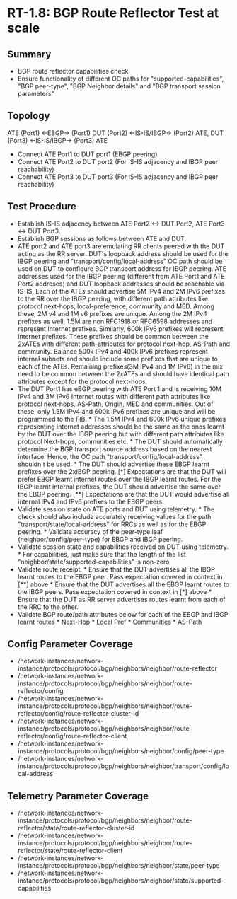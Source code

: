 # RT-1.8: BGP Route Reflector Test at scale

## Summary

*   BGP route reflector capabilities check
*   Ensure functionality of different OC paths for "supported-capabilities",
    "BGP peer-type", "BGP Neighbor details" and "BGP transport session
    parameters"

## Topology

ATE (Port1) <-EBGP-> (Port1) DUT (Port2) <-IS-IS/IBGP-> (Port2) ATE, DUT (Port3)
<-IS-IS/IBGP-> (Port3) ATE

*   Connect ATE Port1 to DUT port1 (EBGP peering)
*   Connect ATE Port2 to DUT port2 (For IS-IS adjacency and IBGP peer
    reachability)
*   Connect ATE Port3 to DUT port3 (For IS-IS adjacency and IBGP peer
    reachability)

## Test Procedure

*   Establish IS-IS adjacency between ATE Port2 <-> DUT Port2, ATE Port3 <-> DUT
    Port3.
*   Establish BGP sessions as follows between ATE and DUT.
  *   ATE port2 and ATE port3 are emulating RR clients peered with the DUT
      acting as the RR server. DUT's loopback address should be used for the
      IBGP peering and "transport/config/local-address" OC path should be used
      on DUT to configure BGP transport address for IBGP peering. ATE
      addresses used for the IBGP peering (different from ATE Port1 and ATE
      Port2 addreses) and DUT loopback addresses should be reachable via
      IS-IS. Each of the ATEs should advertise 5M IPv4 and 2M IPv6 prefixes to
      the RR over the IBGP peering, with different path attributes like
      protocol next-hops, local-preference, community and MED. Among these, 2M
      v4 and 1M v6 prefixes are unique. Among the 2M IPv4 prefixes as well,
      1.5M are non RFC1918 or RFC6598 addresses and represent Internet
      prefixes. Similarly, 600k IPv6 prefixes will represent internet
      prefixes. These prefixes should be common between the 2xATEs with
      different path-attributes for protocol next-hop, AS-Path and community.
      Balance 500k IPv4 and 400k IPv6 prefixes represent internal subnets and
      should include some prefixes that are unique to each of the ATEs.
      Remaining prefixes(3M IPv4 and 1M IPv6) in the mix need to be common
      between the 2xATEs and should have identical path attributes except for
      the protocol next-hops.
  *   The DUT Port1 has eBGP peering with ATE Port 1 and is receiving 10M IPv4
      and 3M IPv6 Internet routes with different path attributes like protocol
      next-hops, AS-Path, Origin, MED and communities. Out of these, only 1.5M
      IPv4 and 600k IPv6 prefixes are unique and will be programmed to the
      FIB.
    *   The 1.5M IPv4 and 600k IPv6 unique prefixes representing internet
        addresses should be the same as the ones learnt by the DUT over the
        IBGP peering but with different path attributes like protocol
        Next-hops, communities etc.
    *   The DUT should automatically determine the BGP transport source
        address based on the nearest interface. Hence, the OC path
        "transport/config/local-address" shouldn't be used.
    *   The DUT should advertise these EBGP learnt prefixes over the 2xIBGP
        peering. [*] Expectations are that the DUT will prefer EBGP learnt
        internet routes over the IBGP learnt routes. For the IBGP learnt
        internal prefixes, the DUT should advertise the same over the EBGP
        peering. [**] Expectations are that the DUT would advertise all
        internal IPv4 and IPv6 prefixes to the EBGP peers.
  *   Validate session state on ATE ports and DUT using telemetry.
    *   The check should also include accurately receiving values for the
        path "transport/state/local-address" for RRCs as well as for the
        EBGP peering.
    *   Validate accuracy of the peer-type leaf (neighbor/config/peer-type)
        for EBGP and IBGP peering.
  *   Validate session state and capabilities received on DUT using telemetry.
    *   For capabilities, just make sure that the length of the list
        "neighbor/state/supported-capabilities" is non-zero
  *   Validate route receipt.
    *   Ensure that the DUT advertises all the IBGP learnt routes to the
        EBGP peer. Pass expectation covered in context in [**] above
    *   Ensure that the DUT advertises all the EBGP learnt routes to the
        IBGP peers. Pass expectation covered in context in [*] above
    *   Ensure that the DUT as RR server advertises routes learnt from each
        of the RRC to the other.
  *   Validate BGP route/path attributes below for each of the EBGP and IBGP
      learnt routes
    *   Next-Hop
    *   Local Pref
    *   Communities
    *   AS-Path

## Config Parameter Coverage

*   /network-instances/network-instance/protocols/protocol/bgp/neighbors/neighbor/route-reflector
*   /network-instances/network-instance/protocols/protocol/bgp/neighbors/neighbor/route-reflector/config
*   /network-instances/network-instance/protocols/protocol/bgp/neighbors/neighbor/route-reflector/config/route-reflector-cluster-id
*   /network-instances/network-instance/protocols/protocol/bgp/neighbors/neighbor/route-reflector/config/route-reflector-client
*   /network-instances/network-instance/protocols/protocol/bgp/neighbors/neighbor/config/peer-type
*   /network-instances/network-instance/protocols/protocol/bgp/neighbors/neighbor/transport/config/local-address

## Telemetry Parameter Coverage

*   /network-instances/network-instance/protocols/protocol/bgp/neighbors/neighbor/route-reflector/state/route-reflector-cluster-id
*   /network-instances/network-instance/protocols/protocol/bgp/neighbors/neighbor/route-reflector/state/route-reflector-client
*   /network-instances/network-instance/protocols/protocol/bgp/neighbors/neighbor/state/peer-type
*   /network-instances/network-instance/protocols/protocol/bgp/neighbors/neighbor/state/supported-capabilities
